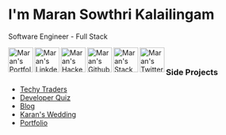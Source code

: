 <h1>I'm Maran Sowthri Kalailingam</h1>
<p>Software Engineer - Full Stack</p>

<a target="_blank" href="https://maransowthri.netlify.app/">
  <img align="left" alt="Maran's Portfolio" width="50px" height="50px" src="https://img.icons8.com/color/48/000000/user-location.png"/>
</a>
<a target="_blank" href="https://www.linkedin.com/in/maransowthri/">
  <img align="left" alt="Maran's LinkdeIn" width="50px" height="50px" src="https://img.icons8.com/color/48/000000/linkedin.png"/>
</a>
<a target="_blank" href="https://www.hackerrank.com/maransowthri">
  <img align="left" alt="Maran's Hackerrank" width="50px" height="50px"  src="https://img.icons8.com/windows/50/000000/hackerrank.png"/>
</a>
<a target="_blank" href="https://github.com/maransowthri">
  <img align="left" alt="Maran's Github" width="50px" height="50px" src="https://img.icons8.com/color/48/000000/github.png"/>
</a>
<a target="_blank" href="https://stackoverflow.com/users/9596111/maran-sowthri">
  <img align="left" alt="Maran's StackOverflow" width="50px" height="50px" src="https://img.icons8.com/color/48/000000/stackoverflow.png" />
</a>
<a target="_blank" href="https://twitter.com/maransowthri">
  <img align="left" alt="Maran's Twitter" width="50px" height="50px" src="https://img.icons8.com/color/48/000000/twitter.png" />
</a>
<br />

<h3 style="text-align: left">Side Projects</h3>
<ul>
  <li>
    <a target="_blank" href="https://www.techytraders.com">Techy Traders</a>
  </li>
  <li>
    <a target="_blank" href="https://developerquiz.netlify.app/">Developer Quiz</a>
  </li>
  <li>
    <a target="_blank" href="https://maransowthri.hashnode.dev/">Blog</a>
  </li>
  <li>
    <a target="_blank" href="https://karanswedding.netlify.app/">Karan's Wedding</a>
  </li>
  <li>
    <a target="_blank" href="https://maransowthri.netlify.app/">Portfolio</a>
  </li>
</ul>
